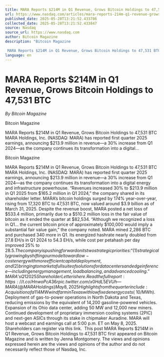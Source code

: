 ```yaml
---
title: MARA Reports $214M in Q1 Revenue, Grows Bitcoin Holdings to 47,531 BTC
url: https://www.nasdaq.com/articles/mara-reports-214m-q1-revenue-grows-bitcoin-holdings-47531-btc
published_date: 2025-05-28T13:21:52.433786
collected_date: 2025-05-28T13:21:52.433847
source: Nasdaq
source_url: https://www.nasdaq.com
author: Bitcoin Magazine
description: "Bitcoin Magazine 
 
 MARA Reports $214M in Q1 Revenue, Grows Bitcoin Holdings to 47,531 BTC MARA Holdings, Inc. (NASDAQ: MARA) has reported first quarter 2025 earnings, announcing $213.9 million in revenue—a 30% increase from Q1 2024—as the company continues its transformation into a digital..."
language: en
---
```


# MARA Reports $214M in Q1 Revenue, Grows Bitcoin Holdings to 47,531 BTC

*By Bitcoin Magazine*

Bitcoin Magazine 
 
 MARA Reports $214M in Q1 Revenue, Grows Bitcoin Holdings to 47,531 BTC MARA Holdings, Inc. (NASDAQ: MARA) has reported first quarter 2025 earnings, announcing $213.9 million in revenue—a 30% increase from Q1 2024—as the company continues its transformation into a digital...

Bitcoin Magazine 
 
 MARA Reports $214M in Q1 Revenue, Grows Bitcoin Holdings to 47,531 BTC MARA Holdings, Inc. (NASDAQ: MARA) has reported first quarter 2025 earnings, announcing $213.9 million in revenue—a 30% increase from Q1 2024—as the company continues its transformation into a digital energy and infrastructure powerhouse. 
 “Revenues increased 30% to $213.9 million in Q1 2025 from $165.2 million in Q1 2024,” the company shared in its shareholder letter. MARA’s bitcoin holdings surged by 174% year-over-year, rising from 17,320 BTC to 47,531 BTC, now valued around $3.9 billion as of March 31, 2025. Despite the revenue boost, MARA posted a net loss of $533.4 million, primarily due to a $510.2 million loss in the fair value of bitcoin as it ended the quarter at $82,534. “Although we recognized a loss in Q1… the current bitcoin price of approximately $100,000 would imply a substantial fair value gain,” the company noted. MARA mined 2,286 BTC and purchased 340 more in Q1. Its energized hashrate nearly doubled from 27.8 EH/s in Q1 2024 to 54.3 EH/s, while cost per petahash per day improved 25% to $28.5. The company is pushing forward on its two strategic priorities: “(1) strategically growing by shifting our model toward low-cost energy with more efficient capital deployment, and (2) bringing to market a full suite of solutions for data centers and edge inference—including energy management, load balancing, and advanced cooling.”  
 MARA’s Q1 2025 Shareholder Letter is here. Read the full report: https://t.co/HnwoPcA36r pic.twitter.com/x0HdL5EVUh 
— MARA (@MARAHoldings) May 8, 2025 
 Highlights from the quarter include: 
 Acquisition of a 114 MW wind farm in Texas with low fixed energy costs (~$10/MWh). 
 Deployment of gas-to-power operations in North Dakota and Texas, reducing emissions by the equivalent of 14,200 gasoline-powered vehicles. 
 Expansion of its Ohio data center, adding 50 MW and 12,000 new miners. 
 Continued development of proprietary immersion cooling systems (2PIC) and next-gen ASICs through its stake in chipmaker Auradine. 
 MARA will host a webcast and earnings call at 5:00 p.m. ET on May 8, 2025. Shareholders can register via this link.  This post MARA Reports $214M in Q1 Revenue, Grows Bitcoin Holdings to 47,531 BTC first appeared on Bitcoin Magazine and is written by Jenna Montgomery. 
 The views and opinions expressed herein are the views and opinions of the author and do not necessarily reflect those of Nasdaq, Inc.